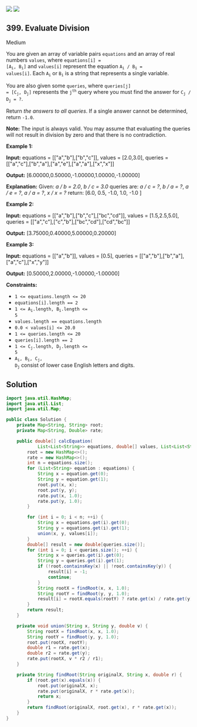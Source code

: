[![](https://img.shields.io/github/stars/javadev/LeetCode-in-Java?label=Stars&style=flat-square)](https://github.com/javadev/LeetCode-in-Java)
[![](https://img.shields.io/github/forks/javadev/LeetCode-in-Java?label=Fork%20me%20on%20GitHub%20&style=flat-square)](https://github.com/javadev/LeetCode-in-Java/fork)

## 399\. Evaluate Division

Medium

You are given an array of variable pairs `equations` and an array of real numbers `values`, where <code>equations[i] = [A<sub>i</sub>, B<sub>i</sub>]</code> and `values[i]` represent the equation <code>A<sub>i</sub> / B<sub>i</sub> = values[i]</code>. Each <code>A<sub>i</sub></code> or <code>B<sub>i</sub></code> is a string that represents a single variable.

You are also given some `queries`, where <code>queries[j] = [C<sub>j</sub>, D<sub>j</sub>]</code> represents the <code>j<sup>th</sup></code> query where you must find the answer for <code>C<sub>j</sub> / D<sub>j</sub> = ?</code>.

Return _the answers to all queries_. If a single answer cannot be determined, return `-1.0`.

**Note:** The input is always valid. You may assume that evaluating the queries will not result in division by zero and that there is no contradiction.

**Example 1:**

**Input:** equations = \[\["a","b"],["b","c"]], values = [2.0,3.0], queries = \[\["a","c"],["b","a"],["a","e"],["a","a"],["x","x"]]

**Output:** [6.00000,0.50000,-1.00000,1.00000,-1.00000]

**Explanation:** Given: _a / b = 2.0_, _b / c = 3.0_ queries are: _a / c = ?_, _b / a = ?_, _a / e = ?_, _a / a = ?_, _x / x = ?_ return: [6.0, 0.5, -1.0, 1.0, -1.0 ]

**Example 2:**

**Input:** equations = \[\["a","b"],["b","c"],["bc","cd"]], values = [1.5,2.5,5.0], queries = \[\["a","c"],["c","b"],["bc","cd"],["cd","bc"]]

**Output:** [3.75000,0.40000,5.00000,0.20000]

**Example 3:**

**Input:** equations = \[\["a","b"]], values = [0.5], queries = \[\["a","b"],["b","a"],["a","c"],["x","y"]]

**Output:** [0.50000,2.00000,-1.00000,-1.00000]

**Constraints:**

*   `1 <= equations.length <= 20`
*   `equations[i].length == 2`
*   <code>1 <= A<sub>i</sub>.length, B<sub>i</sub>.length <= 5</code>
*   `values.length == equations.length`
*   `0.0 < values[i] <= 20.0`
*   `1 <= queries.length <= 20`
*   `queries[i].length == 2`
*   <code>1 <= C<sub>j</sub>.length, D<sub>j</sub>.length <= 5</code>
*   <code>A<sub>i</sub>, B<sub>i</sub>, C<sub>j</sub>, D<sub>j</sub></code> consist of lower case English letters and digits.

## Solution

```java
import java.util.HashMap;
import java.util.List;
import java.util.Map;

public class Solution {
    private Map<String, String> root;
    private Map<String, Double> rate;

    public double[] calcEquation(
            List<List<String>> equations, double[] values, List<List<String>> queries) {
        root = new HashMap<>();
        rate = new HashMap<>();
        int n = equations.size();
        for (List<String> equation : equations) {
            String x = equation.get(0);
            String y = equation.get(1);
            root.put(x, x);
            root.put(y, y);
            rate.put(x, 1.0);
            rate.put(y, 1.0);
        }

        for (int i = 0; i < n; ++i) {
            String x = equations.get(i).get(0);
            String y = equations.get(i).get(1);
            union(x, y, values[i]);
        }
        double[] result = new double[queries.size()];
        for (int i = 0; i < queries.size(); ++i) {
            String x = queries.get(i).get(0);
            String y = queries.get(i).get(1);
            if (!root.containsKey(x) || !root.containsKey(y)) {
                result[i] = -1;
                continue;
            }
            String rootX = findRoot(x, x, 1.0);
            String rootY = findRoot(y, y, 1.0);
            result[i] = rootX.equals(rootY) ? rate.get(x) / rate.get(y) : -1.0;
        }
        return result;
    }

    private void union(String x, String y, double v) {
        String rootX = findRoot(x, x, 1.0);
        String rootY = findRoot(y, y, 1.0);
        root.put(rootX, rootY);
        double r1 = rate.get(x);
        double r2 = rate.get(y);
        rate.put(rootX, v * r2 / r1);
    }

    private String findRoot(String originalX, String x, double r) {
        if (root.get(x).equals(x)) {
            root.put(originalX, x);
            rate.put(originalX, r * rate.get(x));
            return x;
        }
        return findRoot(originalX, root.get(x), r * rate.get(x));
    }
}
```